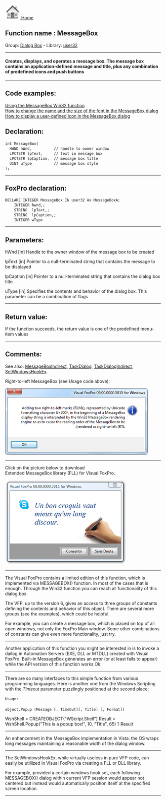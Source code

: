[<img src="../../images/home.png"> Home ](https://github.com/VFPX/Win32API)  

## Function name : MessageBox
Group: [Dialog Box](../../functions_group.md#Dialog_Box)  -  Library: [user32](../../Libraries.md#user32)  
***  


#### Creates, displays, and operates a message box. The message box contains an application-defined message and title, plus any combination of predefined icons and push buttons
***  


## Code examples:
[Using the MessageBox Win32 function](../../samples/sample_048.md)  
[How to change the name and the size of the font in the MessageBox dialog](../../samples/sample_434.md)  
[How to display a user-defined icon in the MessageBox dialog](../../samples/sample_500.md)  

## Declaration:
```foxpro  
int MessageBox(
  HWND hWnd,          // handle to owner window
  LPCTSTR lpText,     // text in message box
  LPCTSTR lpCaption,  // message box title
  UINT uType          // message box style
);  
```  
***  


## FoxPro declaration:
```foxpro  
DECLARE INTEGER MessageBox IN user32 As MessageBoxA;
	INTEGER hwnd,;
	STRING  lpText,;
	STRING  lpCaption,;
	INTEGER wType  
```  
***  


## Parameters:
hWnd 
[in] Handle to the owner window of the message box to be created

lpText 
[in] Pointer to a null-terminated string that contains the message to be displayed

lpCaption 
[in] Pointer to a null-terminated string that contains the dialog box title

uType 
[in] Specifies the contents and behavior of the dialog box. This parameter can be a combination of flags  
***  


## Return value:
If the function succeeds, the return value is one of the predefined menu-item values  
***  


## Comments:
See also: [MessageBoxIndirect](../user32/MessageBoxIndirect.md), [TaskDialog](../comctl32/TaskDialog.md), [TaskDialogIndirect](../comdlg32/TaskDialogIndirect.md), [SetWindowsHookEx](../user32/SetWindowsHookEx.md).  
  
Right-to-left MessageBox (see Usage code above):  
  
<img src="images/messagebox_rtl.png">  
  
* * *  
Click on the picture below to download   
Extended MessageBox library (FLL) for Visual FoxPro.  
  
<a href="http://www.news2news.com/vfp/?solution=3"><img src="images/udficon_skype.png" border=0 alt="Download MsgBox FLL"></a>  
  
* * *  
The Visual FoxPro contains a limited edition of this function, which is implemented via MESSAGEBOX() function. In most of the cases that is enough. Through the Win32 function you can reach all functionality of this dialog box.  
  
The VFP, up to the version 6, gives an access to three groups of constants defining the contents and behavior of this object. There are several more groups (see the examples), which could be helpful.  
  
For example, you can create a message box, which is placed on top of all open windows, not only the FoxPro Main window. Some other combinations of constants can give even more functionality, just try.  
  
* * *  
Another application of this function you might be interested in is to invoke a dailog in Automation Servers (EXE, DLL or MTDLL) created with Visual FoxPro. Built-in MessageBox generates an error (or at least fails to appear) while the API version of this function works Ok.  
  
* * *  
There are so many interfaces to this simple function from various programming languages. Here is another one from the Windows Scripting with the <Em>Timeout</Em> parameter puzzlingly positioned at the second place:  
  
<code>Usage:  
object.Popup (Message [, TimeOut][, Title] [, Format])</code>  
  
<div class="precode">WshShell = CREATEOBJECT("WScript.Shell")  
Result = WshShell.Popup("This is a popup box!", 10, "Title", 65)  
? Result  
</div>  
  
* * *  
An enhancement in the MessageBox implementation in Vista: the OS wraps long messages maintaining a reasonable width of the dialog window.  
  
* * *  
The SetWindowsHookEx, while virtually useless in pure VFP code, can easily be utillized in Visual FoxPro via creating a FLL or DLL library.  
  
For example, provided a certain windows hook set, each following MESSAGEBOX() dialog within current VFP session would appear not centered but instead would automatically position itself at the specified screen location.  
  
  
***  

